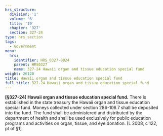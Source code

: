 ```yaml
---
hrs_structure:
  division: '1'
  volume: '6'
  title: '19'
  chapter: '327'
  section: 327-24
type: hrs_section
tags:
  - Government
menu:
  hrs:
    identifier: HRS_0327-0024
    parent: HRS0327
    name: 327-24 Hawaii organ and tissue education special fund
weight: 26120
title: Hawaii organ and tissue education special fund
full_title: 327-24 Hawaii organ and tissue education special fund
---
```

**[§327-24] Hawaii organ and tissue education special fund.** There is established in the state treasury the Hawaii organ and tissue education special fund. Moneys collected under section 286-109.7 shall be deposited into the fund. The fund shall be administered and distributed by the department of health and shall be used exclusively for public education programs and activities on organ, tissue, and eye donation. [L 2008, c 122, pt of §1]